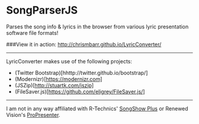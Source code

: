 SongParserJS
==================

Parses the song info &amp; lyrics in the browser from various lyric presentation software file formats!

###View it in action: http://chrismbarr.github.io/LyricConverter/

---
LyricConverter makes use of the following projects:

* (Twitter Bootstrap)[hhttp://twitter.github.io/bootstrap/]
* (Modernizr)[https://modernizr.com]
* (JSZip)[http://stuartk.com/jszip]
* (FileSaver.js)[https://github.com/eligrey/FileSaver.js/]

---
I am not in any way affiliated with R-Technics' [SongShow Plus](http://songshowplus.com/) or Renewed Vision's [ProPresenter](http://www.renewedvision.com/propresenter.php).
